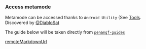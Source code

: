 ### Access metamode

Metamode can be accessed thanks to `Android Utility` (See [Tools](../dev/tools.md).<br>
Discovered by [@DiabloSat](https://github.com/progzone122)

The guide below will be taken directly from [`penangf-guides`](https://github.com/moto-penangf/penangf-guides)

[remoteMarkdownUrl](https://raw.githubusercontent.com/moto-penangf/penangf-guides/refs/heads/main/meta_mode.md)